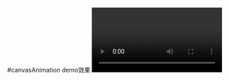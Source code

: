 #canvasAnimation
demo效果
![Watch the video](https://github.com/hunankeda110/cavasAnimation/blob/master/device-2018-04-23-202336.mp4)
